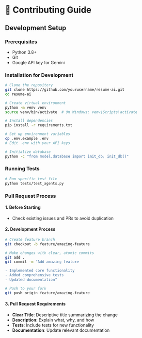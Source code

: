 # 🤝 Contributing Guide

## Development Setup

### Prerequisites
- Python 3.8+
- Git
- Google API key for Gemini

### Installation for Development
```bash
# Clone the repository
git clone https://github.com/yourusername/resume-ai.git
cd resume-ai

# Create virtual environment
python -m venv venv
source venv/bin/activate  # On Windows: venv\Scripts\activate

# Install dependencies
pip install -r requirements.txt

# Set up environment variables
cp .env.example .env
# Edit .env with your API keys

# Initialize database
python -c "from model.database import init_db; init_db()"
```

### Running Tests
```bash
# Run specific test file
python tests/test_agents.py
```

### Pull Request Process

#### 1. Before Starting
- Check existing issues and PRs to avoid duplication

#### 2. Development Process
```bash
# Create feature branch
git checkout -b feature/amazing-feature

# Make changes with clear, atomic commits
git add .
git commit -m "Add amazing feature

- Implemented core functionality
- Added comprehensive tests
- Updated documentation"

# Push to your fork
git push origin feature/amazing-feature
```

#### 3. Pull Request Requirements
- **Clear Title**: Descriptive title summarizing the change
- **Description**: Explain what, why, and how
- **Tests**: Include tests for new functionality
- **Documentation**: Update relevant documentation